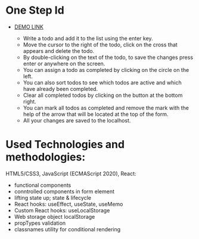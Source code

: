 # One Step Id

- [DEMO LINK](https://Smikhotur.github.io/one-step-id/)

  - Write a todo and add it to the list using the enter key.
  - Move the cursor to the right of the todo, click on the cross that appears and delete the todo.
  - By double-clicking on the text of the todo, to save the changes press enter or anywhere on the screen.
  - You can assign a todo as completed by clicking on the circle on the left.
  - You can also sort todos to see which todos are active and which have already been completed.
  - Clear all completed todos by clicking on the button at the bottom right.
  - You can mark all todos as completed and remove the mark with the help of the arrow that will be located at the top of the form.
  - All your changes are saved to the localhost.

# Used Technologies and methodologies:

HTML5/CSS3, JavaScript (ECMAScript 2020), React:

- functional components
- conntrolled components in form element
- lifting state up; state & lifecycle
- React hooks: useEffect, useState, useMemo
- Custom React hooks: useLocalStorage
- Web storage object localStorage
- propTypes validation
- classnames utility for conditional rendering
